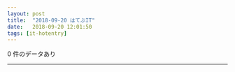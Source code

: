 ```yaml
---
layout: post
title:  "2018-09-20 はてぶIT"
date:   2018-09-20 12:01:50
tags: [it-hotentry]
---
```

0 件のデータあり

<hr>
